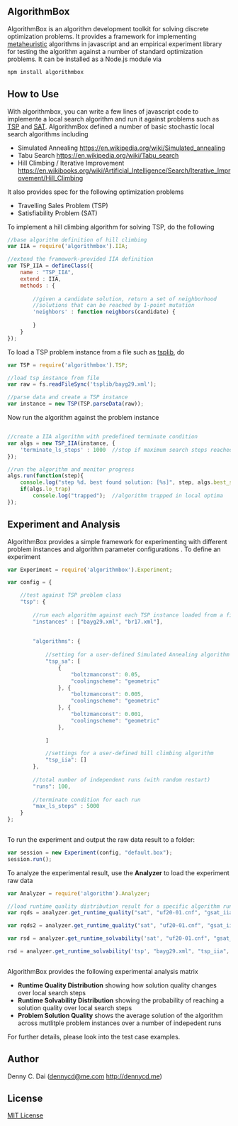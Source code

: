 ## AlgorithmBox
AlgorithmBox is an algorithm development toolkit for solving discrete optimization problems. It provides a framework for implementing [metaheuristic](https://en.wikipedia.org/wiki/Metaheuristic) algorithms in javascript and an empirical experiment library for testing the algorithm against a number of standard optimization problems. It can be installed as a Node.js module via 
```javascript
npm install algorithmbox
```

## How to Use
With algorithmbox, you can write a few lines of javascript code to implemente a local search algorithm and run it against problems such as [TSP](https://en.wikipedia.org/wiki/Travelling_salesman_problem) and [SAT](https://en.wikipedia.org/wiki/Boolean_satisfiability_problem). AlgorithmBox defined a number of basic stochastic local search algorithms including 

* Simulated Annealing <https://en.wikipedia.org/wiki/Simulated_annealing>
* Tabu Search  <https://en.wikipedia.org/wiki/Tabu_search>
* Hill Climbing / Iterative Improvement <https://en.wikibooks.org/wiki/Artificial_Intelligence/Search/Iterative_Improvement/Hill_Climbing>

It also provides spec for the following optimization problems 
* Travelling Sales Problem (TSP)
* Satisfiability Problem (SAT)



To implement a hill climbing algorithm for solving TSP, do the following 
```javascript 
//base algorithm definition of hill climbing
var IIA = require('algorithmbox').IIA;

//extend the framework-provided IIA definition
var TSP_IIA = defineClass({
	name : "TSP_IIA",
	extend : IIA, 
	methods : {
		
		//given a candidate solution, return a set of neighborhood
		//solutions that can be reached by 1-point mutation
		'neighbors' : function neighbors(candidate) {
		
		}
	}
});
```

To load a TSP problem instance from a file such as [tsplib](http://comopt.ifi.uni-heidelberg.de/software/TSPLIB95/), do 
```javascript 
var TSP = require('algorithmbox').TSP;

//load tsp instance from file
var raw = fs.readFileSync('tsplib/bayg29.xml');

//parse data and create a TSP instance 
var instance = new TSP(TSP.parseData(raw));
```

Now run the algorithm against the problem instance 

```javascript

//create a IIA algorithm with predefined terminate condition
var algs = new TSP_IIA(instance, {
	'terminate_ls_steps' : 1000  //stop if maximum search steps reached
});

//run the algorithm and monitor progress
algs.run(function(step){
	console.log("step %d. best found solution: [%s]", step, algs.best_sol);
	if(algs.lo_trap)
		console.log("trapped");  //algorithm trapped in local optima
});		
```
 

## Experiment and Analysis 
AlgorithmBox provides a simple framework for experimenting with different problem instances and algorithm parameter configurations . To define an experiment 

```javascript 
var Experiment = require('algorithmbox').Experiment;

var config = {

	//test against TSP problem class
	"tsp": { 
	
		//run each algorithm against each TSP instance loaded from a file
		"instances" : ["bayg29.xml", "br17.xml"],   
		
		
		"algorithms": {
		
			//setting for a user-defined Simulated Annealing algorithm 
			"tsp_sa": [ 
				{
					"boltzmanconst": 0.05,
					"coolingscheme": "geometric"
				}, {
					"boltzmanconst": 0.005,
					"coolingscheme": "geometric"
				}, {
					"boltzmanconst": 0.001,
					"coolingscheme": "geometric"
				}, 
				
			]

			//settings for a user-defined hill climbing algorithm
			"tsp_iia": []
		},
		
		//total number of independent runs (with random restart)
		"runs": 100,
		
		//terminate condition for each run
		"max_ls_steps" : 5000
	}
};
	
``` 

To run the experiment and output the raw data result to a folder: 
```javascript 
var session = new Experiment(config, "default.box");
session.run();
```

To analyze the experimental result, use the **Analyzer** to load the experiment raw data  
```javascript 
var Analyzer = require('algorithm').Analyzer;

//load runtime quality distribution result for a specific algorithm runed against a specific problem instance
var rqds = analyzer.get_runtime_quality("sat", "uf20-01.cnf", "gsat_iia", {"terminate_ls_steps" : 30});

var rqds2 = analyzer.get_runtime_quality("sat", "uf20-01.cnf", "gsat_iia", {"terminate_ls_steps" : 10});

var rsd = analyzer.get_runtime_solvability('sat', "uf20-01.cnf", "gsat_iia", {}, 85);

rsd = analyzer.get_runtime_solvability('tsp', "bayg29.xml", "tsp_iia", {}, 1800);
	
```

AlgorithmBox provides the following experimental analysis matrix 

* **Runtime Quality Distribution** showing how solution quality changes over local search steps 
* **Runtime Solvability Distribution** showing the probability of reaching a solution quality over local search steps
* **Problem Solution Quality** shows the average solution of the algorithm across mutlitple problem instances over a number of indepedent runs 

For further details, please look into the test case examples. 




## Author 
Denny C. Dai (<dennycd@me.com> <http://dennycd.me>)


## License 
[MIT License](http://opensource.org/licenses/MIT) 